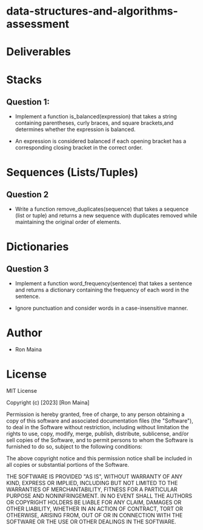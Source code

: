 # data-structures-and-algorithms-assessment

# Deliverables
# Stacks
## Question 1: 
- Implement a function is_balanced(expression) that takes a string 
containing parentheses, curly braces, and square brackets,and determines whether 
the expression is balanced. 

- An expression is considered balanced if each opening bracket has a corresponding closing 
bracket in the correct order.

# Sequences (Lists/Tuples)
## Question 2
- Write a function remove_duplicates(sequence) that takes a 
sequence (list or tuple) and returns a new sequence with duplicates 
removed while maintaining the original order of elements. 

# Dictionaries
## Question 3
- Implement a function word_frequency(sentence) that takes 
a sentence and returns a dictionary containing the frequency of each 
word in the sentence. 

- Ignore punctuation and consider words in a case-insensitive manner. 

# Author
* Ron Maina

# License 
MIT License

Copyright (c) [2023] [Ron Maina]

Permission is hereby granted, free of charge, to any person obtaining a copy of this software and associated documentation files (the "Software"), to deal in the Software without restriction, including without limitation the rights to use, copy, modify, merge, publish, distribute, sublicense, and/or sell copies of the Software, and to permit persons to whom the Software is furnished to do so, subject to the following conditions:

The above copyright notice and this permission notice shall be included in all copies or substantial portions of the Software.

THE SOFTWARE IS PROVIDED "AS IS", WITHOUT WARRANTY OF ANY KIND, EXPRESS OR IMPLIED, INCLUDING BUT NOT LIMITED TO THE WARRANTIES OF MERCHANTABILITY, FITNESS FOR A PARTICULAR PURPOSE AND NONINFRINGEMENT. IN NO EVENT SHALL THE AUTHORS OR COPYRIGHT HOLDERS BE LIABLE FOR ANY CLAIM, DAMAGES OR OTHER LIABILITY, WHETHER IN AN ACTION OF CONTRACT, TORT OR OTHERWISE, ARISING FROM, OUT OF OR IN CONNECTION WITH THE SOFTWARE OR THE USE OR OTHER DEALINGS IN THE SOFTWARE.
